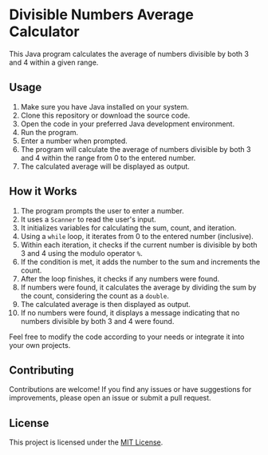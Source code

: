 <h1>Divisible Numbers Average Calculator</h1>

<p>This Java program calculates the average of numbers divisible by both 3 and 4 within a given range.</p>

<h2>Usage</h2>

<ol>
  <li>Make sure you have Java installed on your system.</li>
  <li>Clone this repository or download the source code.</li>
  <li>Open the code in your preferred Java development environment.</li>
  <li>Run the program.</li>
  <li>Enter a number when prompted.</li>
  <li>The program will calculate the average of numbers divisible by both 3 and 4 within the range from 0 to the entered number.</li>
  <li>The calculated average will be displayed as output.</li>
</ol>

<h2>How it Works</h2>

<ol>
  <li>The program prompts the user to enter a number.</li>
  <li>It uses a <code>Scanner</code> to read the user's input.</li>
  <li>It initializes variables for calculating the sum, count, and iteration.</li>
  <li>Using a <code>while</code> loop, it iterates from 0 to the entered number (inclusive).</li>
  <li>Within each iteration, it checks if the current number is divisible by both 3 and 4 using the modulo operator <code>%</code>.</li>
  <li>If the condition is met, it adds the number to the sum and increments the count.</li>
  <li>After the loop finishes, it checks if any numbers were found.</li>
  <li>If numbers were found, it calculates the average by dividing the sum by the count, considering the count as a <code>double</code>.</li>
  <li>The calculated average is then displayed as output.</li>
  <li>If no numbers were found, it displays a message indicating that no numbers divisible by both 3 and 4 were found.</li>
</ol>

<p>Feel free to modify the code according to your needs or integrate it into your own projects.</p>

<h2>Contributing</h2>

<p>Contributions are welcome! If you find any issues or have suggestions for improvements, please open an issue or submit a pull request.</p>

<h2>License</h2>

<p>This project is licensed under the <a href="LICENSE">MIT License</a>.</p>
